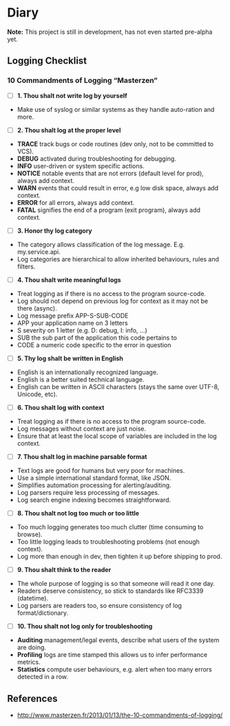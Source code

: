 # Diary

**Note:** This project is still in development, has not even started pre-alpha yet.

## Logging Checklist
### 10 Commandments of Logging “Masterzen”

- [ ] **1. Thou shalt not write log by yourself**
- Make use of syslog or similar systems as they handle auto-ration and more.

- [ ] **2. Thou shalt log at the proper level**
- **TRACE** track bugs or code routines (dev only, not to be committed to VCS).
- **DEBUG** activated during troubleshooting for debugging.
- **INFO** user-driven or system specific actions.
- **NOTICE** notable events that are not errors (default level for prod), always add context.
- **WARN** events that could result in error, e.g low disk space, always add context.
- **ERROR** for all errors, always add context.
- **FATAL** signifies the end of a program (exit program), always add context. 

- [ ] **3. Honor thy log category**
- The category allows classification of the log message. E.g. my.service.api.<apitoken>
- Log categories are hierarchical to allow inherited behaviours, rules and filters.

- [ ] **4. Thou shalt write meaningful logs**
- Treat logging as if there is no access to the program source-code.
- Log should not depend on previous log for context as it may not be there (async).
- Log message prefix APP-S-SUB-CODE
- APP your application name on 3 letters
- S severity on 1 letter (e.g. D: debug, I: info, …)
- SUB the sub part of the application this code pertains to
- CODE a numeric code specific to the error in question

- [ ] **5. Thy log shalt be written in English**
- English is an internationally recognized language.
- English is a better suited technical language.
- English can be written in ASCII characters (stays the same over UTF-8, Unicode, etc).

- [ ] **6. Thou shalt log with context**
- Treat logging as if there is no access to the program source-code.
- Log messages without context are just noise.
- Ensure that at least the local scope of variables are included in the log context.

- [ ] **7. Thou shalt log in machine parsable format**
- Text logs are good for humans but very poor for machines.
- Use a simple international standard format, like JSON.
- Simplifies automation processing for alerting/auditing.
- Log parsers require less processing of messages.
- Log search engine indexing becomes straightforward.

- [ ] **8. Thou shalt not log too much or too little**
- Too much logging generates too much clutter (time consuming to browse).
- Too little logging leads to troubleshooting problems (not enough context).
- Log more than enough in dev, then tighten it up before shipping to prod.

- [ ] **9. Thou shalt think to the reader**
- The whole purpose of logging is so that someone will read it one day.
- Readers deserve consistency, so stick to standards like RFC3339 (datetime).
- Log parsers are readers too, so ensure consistency of log format/dictionary.

- [ ] **10. Thou shalt not log only for troubleshooting**
- **Auditing** management/legal events, describe what users of the system are doing.
- **Profiling** logs are time stamped this allows us to infer performance metrics.
- **Statistics** compute user behaviours, e.g. alert when too many errors detected in a row.

## References
* http://www.masterzen.fr/2013/01/13/the-10-commandments-of-logging/
